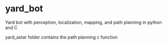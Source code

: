 # yard_bot
Yard bot with perception, localization, mapping, and path planning in python and C

yard_astar folder contains the path planning c function
